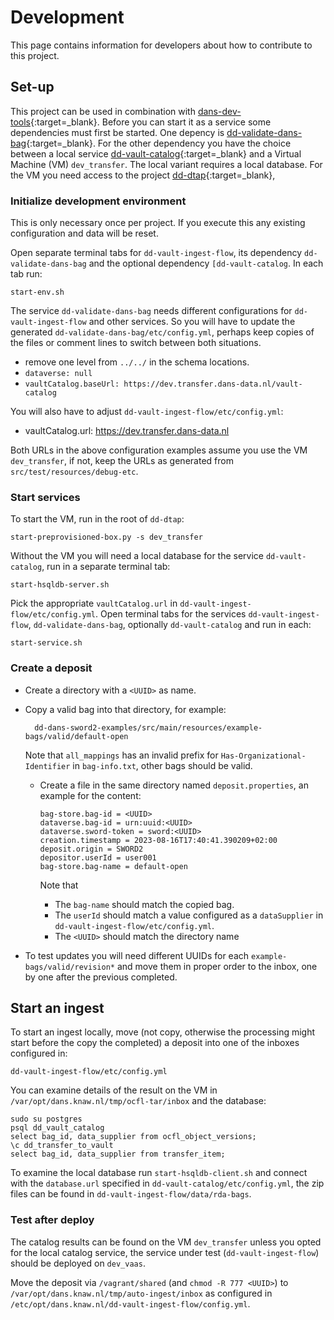Development
===========
This page contains information for developers about how to contribute to this project.

Set-up
------
This project can be used in combination with  [dans-dev-tools]{:target=_blank}. 
Before you can start it as a service some dependencies must first be started.
One depency is [dd-validate-dans-bag]{:target=_blank}.
For the other dependency you have the choice between a local service [dd-vault-catalog]{:target=_blank} and a Virtual Machine (VM) `dev_transfer`.
The local variant requires a local database. 
For the VM you need access to the project [dd-dtap]{:target=_blank},

[dans-dev-tools]: https://github.com/DANS-KNAW/dans-dev-tools#readme
[dd-dtap]: https://github.com/DANS-KNAW/dd-dtap#readme
[dd-validate-dans-bag]: https://github.com/DANS-KNAW/dd-validate-dans-bag#readme
[dd-vault-catalog]: https://github.com/DANS-KNAW/dd-vault-catalog#readme

### Initialize development environment

This is only necessary once per project. If you execute this any existing configuration and data will be reset.

Open separate terminal tabs for `dd-vault-ingest-flow`, its dependency `dd-validate-dans-bag`
and the optional dependency `[dd-vault-catalog`. In each tab run:

```commandline
start-env.sh
```

The service `dd-validate-dans-bag` needs different configurations for `dd-vault-ingest-flow` and other services. 
So you will have to update the generated `dd-validate-dans-bag/etc/config.yml`,
perhaps keep copies of the files or comment lines to switch between both situations.

* remove one level from `../../` in the schema locations.
* `dataverse: null`
* `vaultCatalog.baseUrl: https://dev.transfer.dans-data.nl/vault-catalog`

You will also have to adjust `dd-vault-ingest-flow/etc/config.yml`:

* vaultCatalog.url: https://dev.transfer.dans-data.nl

Both URLs in the above configuration examples assume you use the VM `dev_transfer`, 
if not, keep the URLs as generated from `src/test/resources/debug-etc`.

### Start services

To start the VM, run in the root of `dd-dtap`:

```commandline
start-preprovisioned-box.py -s dev_transfer
```

Without the VM you will need a local database for the service `dd-vault-catalog`, run in a separate terminal tab:

```commandline
start-hsqldb-server.sh
```

Pick the appropriate `vaultCatalog.url` in `dd-vault-ingest-flow/etc/config.yml`.
Open terminal tabs for the services `dd-vault-ingest-flow`, `dd-validate-dans-bag`, optionally `dd-vault-catalog` and run in each:

```commandline
start-service.sh
```

### Create a deposit

* Create a directory with a `<UUID>` as name.
* Copy a valid bag into that directory, for example:

        dd-dans-sword2-examples/src/main/resources/example-bags/valid/default-open

  Note that `all_mappings` has an invalid prefix for `Has-Organizational-Identifier` in `bag-info.txt`,
  other bags should be valid.

  * Create a file in the same directory named `deposit.properties`, an example for the content:

        bag-store.bag-id = <UUID>
        dataverse.bag-id = urn:uuid:<UUID>
        dataverse.sword-token = sword:<UUID>
        creation.timestamp = 2023-08-16T17:40:41.390209+02:00
        deposit.origin = SWORD2
        depositor.userId = user001
        bag-store.bag-name = default-open

    Note that 
    * The `bag-name` should match the copied bag.
    * The `userId` should match a value configured as a `dataSupplier` in `dd-vault-ingest-flow/etc/config.yml`.
    * The `<UUID>` should match the directory name
* To test updates you will need different UUIDs for each `example-bags/valid/revision*`
  and move them in proper order to the inbox, one by one after the previous completed.

## Start an ingest

To start an ingest locally, move (not copy, otherwise the processing might start before the copy the completed)
a deposit into one of the inboxes configured in:

    dd-vault-ingest-flow/etc/config.yml

You can examine details of the result on the VM in `/var/opt/dans.knaw.nl/tmp/ocfl-tar/inbox`
and the database: 

    sudo su postgres
    psql dd_vault_catalog
    select bag_id, data_supplier from ocfl_object_versions;
    \c dd_transfer_to_vault
    select bag_id, data_supplier from transfer_item;

To examine the local database run `start-hsqldb-client.sh`
and connect with the `database.url` specified in `dd-vault-catalog/etc/config.yml`,
the zip files can be found in `dd-vault-ingest-flow/data/rda-bags`.

### Test after deploy

The catalog results can be found on the VM `dev_transfer` unless you opted for the local catalog service,
the service under test (`dd-vault-ingest-flow`) should be deployed on `dev_vaas`.

Move the deposit via `/vagrant/shared` (and `chmod -R 777 <UUID>`) to `/var/opt/dans.knaw.nl/tmp/auto-ingest/inbox`
as configured in `/etc/opt/dans.knaw.nl/dd-vault-ingest-flow/config.yml`.
